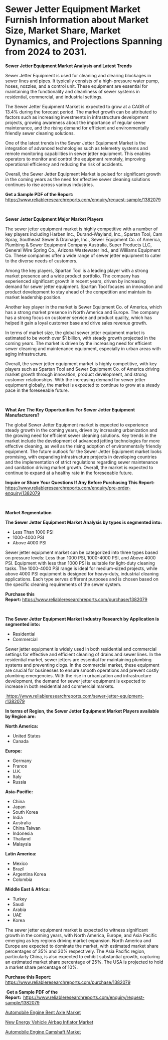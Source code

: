 <p><h1>Sewer Jetter Equipment Market Furnish Information about Market Size, Market Share, Market Dynamics, and Projections Spanning from 2024 to 2031.</h1></p><p><strong>Sewer Jetter Equipment Market Analysis and Latest Trends</strong></p>
<p><p>Sewer Jetter Equipment is used for cleaning and clearing blockages in sewer lines and pipes. It typically consists of a high-pressure water pump, hoses, nozzles, and a control unit. These equipment are essential for maintaining the functionality and cleanliness of sewer systems in residential, commercial, and industrial settings.</p><p>The Sewer Jetter Equipment Market is expected to grow at a CAGR of 13.4% during the forecast period. The market growth can be attributed to factors such as increasing investments in infrastructure development projects, growing awareness about the importance of regular sewer maintenance, and the rising demand for efficient and environmentally friendly sewer cleaning solutions.</p><p>One of the latest trends in the Sewer Jetter Equipment Market is the integration of advanced technologies such as telemetry systems and remote monitoring capabilities in sewer jetter equipment. This enables operators to monitor and control the equipment remotely, improving operational efficiency and reducing the risk of accidents.</p><p>Overall, the Sewer Jetter Equipment Market is poised for significant growth in the coming years as the need for effective sewer cleaning solutions continues to rise across various industries.</p></p>
<p><strong>Get a Sample PDF of the Report:&nbsp;</strong> <a href="https://www.reliableresearchreports.com/enquiry/request-sample/1382079">https://www.reliableresearchreports.com/enquiry/request-sample/1382079</a></p>
<p>&nbsp;</p>
<p><strong>Sewer Jetter Equipment Major Market Players</strong></p>
<p><p>The sewer jetter equipment market is highly competitive with a number of key players including Harben Inc., Durand-Wayland, Inc., Spartan Tool, Cam Spray, Southeast Sewer & Drainage, Inc., Sewer Equipment Co. of America, Plumbing & Sewer Equipment Company Australia, Super Products LLC, General Wire Spring Co., Arizona Wastewater Ind., and Williams Equipment Co. These companies offer a wide range of sewer jetter equipment to cater to the diverse needs of customers.</p><p>Among the key players, Spartan Tool is a leading player with a strong market presence and a wide product portfolio. The company has experienced significant growth in recent years, driven by increasing demand for sewer jetter equipment. Spartan Tool focuses on innovation and product development to stay ahead of the competition and maintain its market leadership position.</p><p>Another key player in the market is Sewer Equipment Co. of America, which has a strong market presence in North America and Europe. The company has a strong focus on customer service and product quality, which has helped it gain a loyal customer base and drive sales revenue growth.</p><p>In terms of market size, the global sewer jetter equipment market is estimated to be worth over $1 billion, with steady growth projected in the coming years. The market is driven by the increasing need for efficient sewer cleaning and maintenance equipment, especially in urban areas with aging infrastructure.</p><p>Overall, the sewer jetter equipment market is highly competitive, with key players such as Spartan Tool and Sewer Equipment Co. of America driving market growth through innovation, product development, and strong customer relationships. With the increasing demand for sewer jetter equipment globally, the market is expected to continue to grow at a steady pace in the foreseeable future.</p></p>
<p>&nbsp;</p>
<p><strong>What Are The Key Opportunities For Sewer Jetter Equipment Manufacturers?</strong></p>
<p><p>The global Sewer Jetter Equipment market is expected to experience steady growth in the coming years, driven by increasing urbanization and the growing need for efficient sewer cleaning solutions. Key trends in the market include the development of advanced jetting technologies for more effective cleaning, as well as the rising adoption of environmentally friendly equipment. The future outlook for the Sewer Jetter Equipment market looks promising, with expanding infrastructure projects in developing countries and the implementation of strict regulations regarding sewer maintenance and sanitation driving market growth. Overall, the market is expected to continue to expand at a healthy rate in the foreseeable future.</p></p>
<p><strong>Inquire or Share Your Questions If Any Before Purchasing This Report:</strong> <a href="https://www.reliableresearchreports.com/enquiry/pre-order-enquiry/1382079">https://www.reliableresearchreports.com/enquiry/pre-order-enquiry/1382079</a></p>
<p>&nbsp;</p>
<p><strong>Market Segmentation</strong></p>
<p><strong>The Sewer Jetter Equipment Market Analysis by types is segmented into:</strong></p>
<p><ul><li>Less Than 1000 PSI</li><li>1000-4000 PSI</li><li>Above 4000 PSI</li></ul></p>
<p><p>Sewer jetter equipment market can be categorized into three types based on pressure levels: Less than 1000 PSI, 1000-4000 PSI, and Above 4000 PSI. Equipment with less than 1000 PSI is suitable for light-duty cleaning tasks. The 1000-4000 PSI range is ideal for medium-sized projects, while above 4000 PSI equipment is designed for heavy-duty, industrial cleaning applications. Each type serves different purposes and is chosen based on the specific cleaning requirements of the sewer system.</p></p>
<p><strong>Purchase this Report:&nbsp;</strong><a href="https://www.reliableresearchreports.com/purchase/1382079">https://www.reliableresearchreports.com/purchase/1382079</a></p>
<p>&nbsp;</p>
<p><strong>The Sewer Jetter Equipment Market Industry Research by Application is segmented into:</strong></p>
<p><ul><li>Residential</li><li>Commercial</li></ul></p>
<p><p>Sewer jetter equipment is widely used in both residential and commercial settings for effective and efficient cleaning of drains and sewer lines. In the residential market, sewer jetters are essential for maintaining plumbing systems and preventing clogs. In the commercial market, these equipment are crucial for businesses to ensure smooth operations and prevent costly plumbing emergencies. With the rise in urbanization and infrastructure development, the demand for sewer jetter equipment is expected to increase in both residential and commercial markets.</p></p>
<p><a href="https://www.reliableresearchreports.com/sewer-jetter-equipment-r1382079">&nbsp;https://www.reliableresearchreports.com/sewer-jetter-equipment-r1382079</a></p>
<p><strong>In terms of Region, the Sewer Jetter Equipment Market Players available by Region are:</strong></p>
<p>
    <p> <strong> North America: </strong>
        <ul>
            <li>United States</li>
            <li>Canada</li>
        </ul>
        </p> 
    <p> <strong> Europe: </strong>
        <ul>
            <li>Germany</li>
            <li>France</li>
            <li>U.K.</li>
            <li>Italy</li>
            <li>Russia</li>
        </ul>
        </p> 
    <p> <strong> Asia-Pacific: </strong>
        <ul>
            <li>China</li>
            <li>Japan</li>
            <li>South Korea</li>
            <li>India</li>
            <li>Australia</li>
            <li>China Taiwan</li>
            <li>Indonesia</li>
            <li>Thailand</li>
            <li>Malaysia</li>
        </ul>
        </p> 
    <p> <strong> Latin America: </strong>
        <ul>
            <li>Mexico</li>
            <li>Brazil</li>
            <li>Argentina Korea</li>
            <li>Colombia</li>
        </ul>
        </p> 
    <p> <strong> Middle East & Africa: </strong>
        <ul>
            <li>Turkey</li>
            <li>Saudi</li>
            <li>Arabia</li>
            <li>UAE</li>
            <li>Korea</li>
        </ul>
    </p>
    </p>
<p><p>The sewer jetter equipment market is expected to witness significant growth in the coming years, with North America, Europe, and Asia Pacific emerging as key regions driving market expansion. North America and Europe are expected to dominate the market, with estimated market share percentages of 35% and 30% respectively. The Asia Pacific region, particularly China, is also expected to exhibit substantial growth, capturing an estimated market share percentage of 25%. The USA is projected to hold a market share percentage of 10%.</p></p>
<p><strong>Purchase this Report: </strong><a href="https://www.reliableresearchreports.com/purchase/1382079">https://www.reliableresearchreports.com/purchase/1382079</a></p>
<p>&nbsp;<strong>Get a Sample PDF of the Report:&nbsp;&nbsp;</strong><a href="https://www.reliableresearchreports.com/enquiry/request-sample/1382079">https://www.reliableresearchreports.com/enquiry/request-sample/1382079</a></p>
<p><strong></strong></p>
<p><p><a href="https://www.linkedin.com/pulse/automobile-engine-bent-axle-market-challenges-opportunities-1lrqe?trackingId=isIFwAxUIRbpTTnnkyuzNQ%3D%3D">Automobile Engine Bent Axle Market</a></p><p><a href="https://www.linkedin.com/pulse/decoding-new-energy-vehicle-airbag-inflator-market-deep-dive-kfnoe?trackingId=HerKSTM2hmJhNDXWx1UPAw%3D%3D">New Energy Vehicle Airbag Inflator Market</a></p><p><a href="https://www.linkedin.com/pulse/automobile-engine-camshaft-market-goal-estimating-size-zokwe?trackingId=XmJrlnDMd0d48EnHLXZ0Ig%3D%3D">Automobile Engine Camshaft Market</a></p></p>